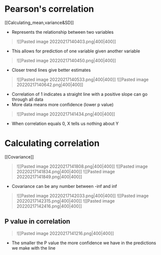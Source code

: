 # Pearson's correlation
[[Calculating_mean,variance&SD]]
- Represents the relationship between two variables
>![[Pasted image 20220217140403.png|400|400]]
- This allows for prediction of one variable given another variable
>![[Pasted image 20220217140450.png|400|400]]
- Closer trend lines give better estimates
>![[Pasted image 20220217140533.png|400|400]]
>![[Pasted image 20220217140642.png|400|400]] 
- Correlation of 1 indicates a straight line with a positive slope can go through all data
- More data means more confidence (lower p value)
>![[Pasted image 20220217141434.png|400|400]]
- When correlation equals 0, X tells us nothing about Y
# Calculating correlation
[[Covariance]]
>![[Pasted image 20220217141808.png|400|400]]
>![[Pasted image 20220217141834.png|400|400]]
>![[Pasted image 20220217141849.png|400|400]]
- Covariance can be any number between -inf and inf
>![[Pasted image 20220217142033.png|400|400]]
>![[Pasted image 20220217142315.png|400|400]]
>![[Pasted image 20220217142416.png|400|400]]
## P value in correlation
>![[Pasted image 20220217141216.png|400|400]]
- The smaller the P value the more confidence we have in the predictions we make with the line